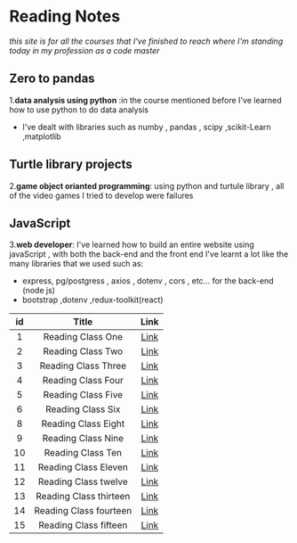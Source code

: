 # Reading Notes
*this site is for all the courses that I've finished to reach where I'm standing today in my profession as a code master*

## Zero to pandas 
1.**data analysis using python** :in the course mentioned before I've learned how to use python to do data analysis
* I've dealt with libraries such as numby , pandas , scipy ,scikit-Learn ,matplotlib
## Turtle library projects
2.**game object orianted programming**: using python and turtule library , all of the video games I tried to develop were failures
## JavaScript
3.**web developer**: I've learned how to build an entire website using javaScript , with both the back-end and the front end
I've learnt a lot like the many libraries that we used such as:
* express, pg/postgress , axios , dotenv , cors , etc... for the back-end (node js)
* bootstrap ,dotenv ,redux-toolkit(react)

|  id      | Title | Link   |
|:----:   |:----: | :----:   |
|1| Reading Class One| [Link](https://github.com/issawiold/reading-notes/tree/main/class%201)|
|2| Reading Class Two| [Link](https://github.com/issawiold/reading-notes/tree/main/class%202)|
|3| Reading Class Three| [Link](https://github.com/issawiold/reading-notes/tree/main/class%203)|
|4| Reading Class Four| [Link](https://github.com/issawiold/reading-notes/tree/main/class%204)|
|5| Reading Class Five| [Link](https://github.com/issawiold/reading-notes/tree/main/class%205)|
|6| Reading Class Six| [Link](https://github.com/issawiold/reading-notes/tree/main/class%206)|
|8| Reading Class Eight| [Link](https://github.com/issawiold/reading-notes/tree/main/class%208)|
|9| Reading Class Nine| [Link](https://github.com/issawiold/reading-notes/tree/main/class%209)|
|10| Reading Class Ten| [Link](https://github.com/issawiold/reading-notes/tree/main/class%2010)|
|11| Reading Class Eleven| [Link](https://github.com/issawiold/reading-notes/tree/main/class%2011)|
|12| Reading Class twelve| [Link](https://github.com/issawiold/reading-notes/tree/main/class%2012)|
|13| Reading Class thirteen| [Link](https://github.com/issawiold/reading-notes/tree/main/class%2013)|
|14| Reading Class fourteen| [Link](https://github.com/issawiold/reading-notes/tree/main/class%2014)|
|15| Reading Class fifteen| [Link](https://github.com/issawiold/reading-notes/tree/main/class%2015)|


